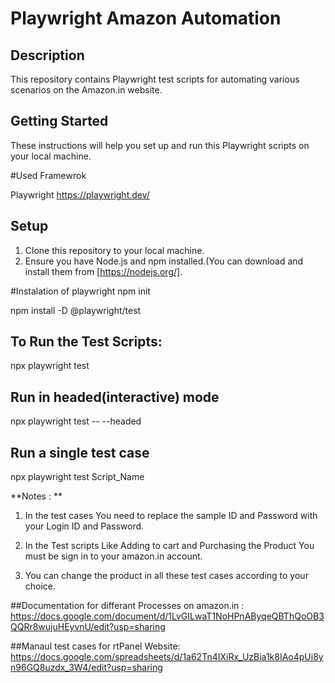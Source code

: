 # Playwright Amazon Automation

## Description
This repository contains Playwright test scripts for automating various scenarios on the Amazon.in website.


## Getting Started

These instructions will help you set up and run this Playwright scripts on your local machine.

#Used Framewrok

Playwright https://playwright.dev/

## Setup
1. Clone this repository to your local machine.
2. Ensure you have Node.js and npm installed.(You can download and install them from [https://nodejs.org/].

#Instalation of playwright
npm init

npm install -D @playwright/test

## To Run the Test Scripts:

npx playwright test

## Run in headed(interactive) mode

npx playwright test -- --headed

## Run a single test case

npx playwright test Script_Name


**Notes : **

1. In the test cases You need to replace the sample ID and Password with your Login ID and Password.

2. In the Test scripts Like Adding to cart and Purchasing the Product You must be sign in to your amazon.in account.

3. You can change the product in all these test cases according to your choice. 


##Documentation for differant Processes on amazon.in : https://docs.google.com/document/d/1LvGILwaT1NoHPnAByqeQBThQoOB3QQRr8wujuHEyvnU/edit?usp=sharing

##Manaul test cases for rtPanel Website: https://docs.google.com/spreadsheets/d/1a62Tn4IXiRx_UzBia1k8IAo4pUi8yn96GQ8uzdx_3W4/edit?usp=sharing